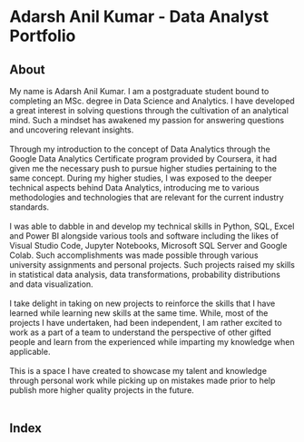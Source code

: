 # Adarsh Anil Kumar - Data Analyst Portfolio

## About
My name is Adarsh Anil Kumar. I am a postgraduate student bound to completing an MSc. degree in Data Science and Analytics. I have developed a great interest in solving questions through the cultivation of an analytical mind. Such a mindset has awakened my passion for answering questions and uncovering relevant insights.<br><br>
Through my introduction to the concept of Data Analytics through the Google Data Analytics Certificate program provided by Coursera, it had given me the necessary push to pursue higher studies pertaining to the same concept. During my higher studies, I was exposed to the deeper technical aspects behind Data Analytics, introducing me to various methodologies and technologies that are relevant for the current industry standards.<br><br>
I was able to dabble in and develop my technical skills in Python, SQL, Excel and Power BI alongside various tools and software including the likes of Visual Studio Code, Jupyter Notebooks, Microsoft SQL Server and Google Colab. Such accomplishments was made possible through various university assignments and personal projects. Such projects raised my skills in statistical data analysis, data transformations, probability distributions and data visualization.<br><br>
I take delight in taking on new projects to reinforce the skills that I have learned while learning new skills at the same time. While, most of the projects I have undertaken, had been independent, I am rather excited to work as a part of a team to understand the perspective of other gifted people and learn from the experienced while imparting my knowledge when applicable.<br><br> 
This is a space I have created to showcase my talent and knowledge through personal work while picking up on mistakes made prior to help publish more higher quality projects in the future.<br><br>

## Index
